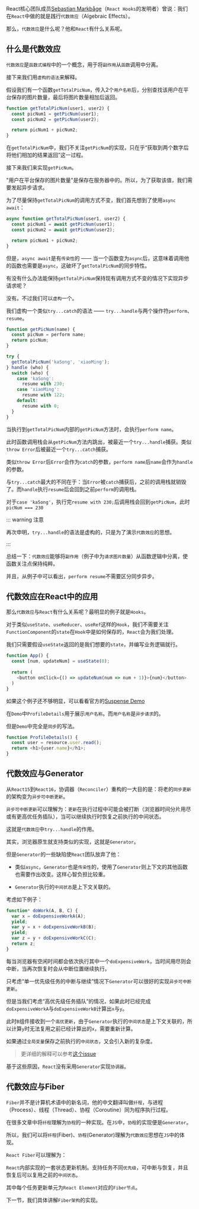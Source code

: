 React核心团队成员[Sebastian Markbåge](https://github.com/sebmarkbage/)（`React Hooks`的发明者）曾说：我们在`React`中做的就是践行`代数效应`（Algebraic Effects）。

那么，`代数效应`是什么呢？他和`React`有什么关系呢。

## 什么是代数效应

`代数效应`是`函数式编程`中的一个概念，用于将`副作用`从`函数`调用中分离。

接下来我们用`虚构的语法`来解释。

假设我们有一个函数`getTotalPicNum`，传入2个`用户名称`后，分别查找该用户在平台保存的图片数量，最后将图片数量相加后返回。

```js
function getTotalPicNum(user1, user2) {
  const picNum1 = getPicNum(user1);
  const picNum2 = getPicNum(user2);

  return picNum1 + picNum2;
}
```

在`getTotalPicNum`中，我们不关注`getPicNum`的实现，只在乎“获取到两个数字后将他们相加的结果返回”这一过程。

接下来我们来实现`getPicNum`。

"用户在平台保存的图片数量"是保存在服务器中的。所以，为了获取该值，我们需要发起异步请求。

为了尽量保持`getTotalPicNum`的调用方式不变，我们首先想到了使用`async await`：

```js
async function getTotalPicNum(user1, user2) {
  const picNum1 = await getPicNum(user1);
  const picNum2 = await getPicNum(user2);

  return picNum1 + picNum2;
}
```

但是，`async await`是有`传染性`的 —— 当一个函数变为`async`后，这意味着调用他的函数也需要是`async`，这破坏了`getTotalPicNum`的同步特性。

有没有什么办法能保持`getTotalPicNum`保持现有调用方式不变的情况下实现异步请求呢？

没有。不过我们可以`虚构`一个。

我们虚构一个类似`try...catch`的语法 —— `try...handle`与两个操作符`perform`、`resume`。

```js
function getPicNum(name) {
  const picNum = perform name;
  return picNum;
}

try {
  getTotalPicNum('kaSong', 'xiaoMing');
} handle (who) {
  switch (who) {
    case 'kaSong':
      resume with 230;
    case 'xiaoMing':
      resume with 122;
    default:
      resume with 0;
  }
}
```

当执行到`getTotalPicNum`内部的`getPicNum`方法时，会执行`perform name`。

此时函数调用栈会从`getPicNum`方法内跳出，被最近一个`try...handle`捕获。类似`throw Error`后被最近一个`try...catch`捕获。

类似`throw Error`后`Error`会作为`catch`的参数，`perform name`后`name`会作为`handle`的参数。

与`try...catch`最大的不同在于：当`Error`被`catch`捕获后，之前的调用栈就销毁了。而`handle`执行`resume`后会回到之前`perform`的调用栈。

对于`case 'kaSong'`，执行完`resume with 230;`后调用栈会回到`getPicNum`，此时`picNum === 230`

::: warning 注意

再次申明，`try...handle`的语法是虚构的，只是为了演示`代数效应`的思想。

:::

总结一下：`代数效应`能够将`副作用`（例子中为`请求图片数量`）从函数逻辑中分离，使函数关注点保持纯粹。

并且，从例子中可以看出，`perform resume`不需要区分同步异步。

## 代数效应在React中的应用

那么`代数效应`与`React`有什么关系呢？最明显的例子就是`Hooks`。

对于类似`useState`、`useReducer`、`useRef`这样的`Hook`，我们不需要关注`FunctionComponent`的`state`在`Hook`中是如何保存的，`React`会为我们处理。

我们只需要假设`useState`返回的是我们想要的`state`，并编写业务逻辑就行。

```js
function App() {
  const [num, updateNum] = useState(0);
  
  return (
    <button onClick={() => updateNum(num => num + 1)}>{num}</button>  
  )
}
```

如果这个例子还不够明显，可以看看官方的[Suspense Demo](https://codesandbox.io/s/frosty-hermann-bztrp?file=/src/index.js:152-160)

在`Demo`中`ProfileDetails`用于展示`用户名称`。而`用户名称`是`异步请求`的。

但是`Demo`中完全是`同步`的写法。

```js
function ProfileDetails() {
  const user = resource.user.read();
  return <h1>{user.name}</h1>;
}
```

## 代数效应与Generator

从`React15`到`React16`，协调器（`Reconciler`）重构的一大目的是：将老的`同步更新`的架构变为`异步可中断更新`。

`异步可中断更新`可以理解为：`更新`在执行过程中可能会被打断（浏览器时间分片用尽或有更高优任务插队），当可以继续执行时恢复之前执行的中间状态。

这就是`代数效应`中`try...handle`的作用。

其实，浏览器原生就支持类似的实现，这就是`Generator`。

但是`Generator`的一些缺陷使`React`团队放弃了他：

- 类似`async`，`Generator`也是`传染性`的，使用了`Generator`则上下文的其他函数也需要作出改变。这样心智负担比较重。

- `Generator`执行的`中间状态`是上下文关联的。

考虑如下例子：

```js
function* doWork(A, B, C) {
  var x = doExpensiveWorkA(A);
  yield;
  var y = x + doExpensiveWorkB(B);
  yield;
  var z = y + doExpensiveWorkC(C);
  return z;
}
```

每当浏览器有空闲时间都会依次执行其中一个`doExpensiveWork`，当时间用尽则会中断，当再次恢复时会从中断位置继续执行。

只考虑“单一优先级任务的中断与继续”情况下`Generator`可以很好的实现`异步可中断更新`。

但是当我们考虑“高优先级任务插队”的情况，如果此时已经完成`doExpensiveWorkA`与`doExpensiveWorkB`计算出`x`与`y`。

此时`B`组件接收到一个`高优更新`，由于`Generator`执行的`中间状态`是上下文关联的，所以计算`y`时无法复用之前已经计算出的`x`，需要重新计算。

如果通过`全局变量`保存之前执行的`中间状态`，又会引入新的复杂度。

> 更详细的解释可以参考[这个issue](https://github.com/facebook/react/issues/7942#issuecomment-254987818)

基于这些原因，`React`没有采用`Generator`实现`协调器`。

## 代数效应与Fiber

`Fiber`并不是计算机术语中的新名词，他的中文翻译叫做`纤程`，与进程（Process）、线程（Thread）、协程（Coroutine）同为程序执行过程。

在很多文章中将`纤程`理解为`协程`的一种实现。在`JS`中，`协程`的实现便是`Generator`。

所以，我们可以将`纤程`(Fiber)、`协程`(Generator)理解为`代数效应`思想在`JS`中的体现。

`React Fiber`可以理解为：

`React`内部实现的一套状态更新机制。支持任务不同`优先级`，可中断与恢复，并且恢复后可以复用之前的`中间状态`。

其中每个任务更新单元为`React Element`对应的`Fiber节点`。

下一节，我们具体讲解`Fiber架构`的实现。
